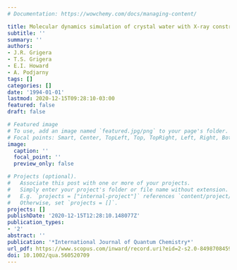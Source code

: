 ```yaml
---
# Documentation: https://wowchemy.com/docs/managing-content/

title: Molecular dynamics simulation of crystal water with X‐ray constraints
subtitle: ''
summary: ''
authors:
- J.R. Grigera
- T.S. Grigera
- E.I. Howard
- A. Podjarny
tags: []
categories: []
date: '1994-01-01'
lastmod: 2020-12-15T09:28:10-03:00
featured: false
draft: false

# Featured image
# To use, add an image named `featured.jpg/png` to your page's folder.
# Focal points: Smart, Center, TopLeft, Top, TopRight, Left, Right, BottomLeft, Bottom, BottomRight.
image:
  caption: ''
  focal_point: ''
  preview_only: false

# Projects (optional).
#   Associate this post with one or more of your projects.
#   Simply enter your project's folder or file name without extension.
#   E.g. `projects = ["internal-project"]` references `content/project/deep-learning/index.md`.
#   Otherwise, set `projects = []`.
projects: []
publishDate: '2020-12-15T12:28:10.148077Z'
publication_types:
- '2'
abstract: ''
publication: '*International Journal of Quantum Chemistry*'
url_pdf: https://www.scopus.com/inward/record.uri?eid=2-s2.0-84987084594&doi=10.1002%2fqua.560520709&partnerID=40&md5=569633745e28d02d26a3de61781f41d9
doi: 10.1002/qua.560520709
---
```

